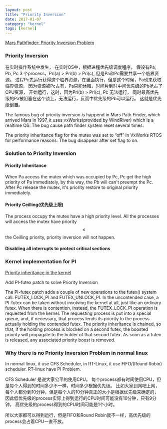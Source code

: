 ```yaml
---
layout: post
title: "Priority Inversion"
date: 2017-01-07
category: "kernel" 
tags: [kernel]
---
```

[Mars Pathfinder: Priority Inversion Problem](http://www.cse.chalmers.se/~risat/Report_MarsPathFinder.pdf)

### Priority Inversion

在实时操作系统中发生， 在实时OS中，根据进程优先级调度程序，
假设有Pa, Pb, Pc 3 个process，Pri(a) > Pri(b) > Pri(c), 
但是Pa和Pc需要共享一个临界资源。
进程Pc先运行获得这个临界资源，在里面执行，但是这个时候，Pa也来获取临界资源，
因为资源被Pc占有，Pa只能休眠，时间片到时中间优先级的Pb抢占了CPU资源，
开始运行，这时，因为Pri(b) > Pri(c), Pc 无法运行，
同时最高优先级的Pa被阻塞在这个锁上，无法运行，反而中优先级的Pb可以运行。
这就是优先级倒置。

The famous bug of priority inversion is happend in Mars Path Finder, which
arrived Mars in 1997,  it uses vxWorks(provided by WindRiver) which is a
realtime OS.  The bug cause path finder system reset several times.  

The priority inheritance flag for the mutex was set to “off” in VxWorks
RTOS for performance reasons. The bug disappear after set flag to on. 

### Solution to Priority Inversion 

#### Priority Inheritance

When Pa access the mutex which was occupied by Pc, Pc get the high priority of
Pa immediately, by this way, the Pb will can't preempt the Pc. After Pc
release the mutex, it's priority restore to original priority immediately.

#### Priority Ceilling(优先级上限)

The process occupy the mutex have a high priority level. All the processes
will access the mutex have priority $$ \leq $$ the Ceilling priority, priority
inversion will not happen.

#### Disabling all interrupts to protect critical sections
    



### Kernel implementation for PI

[Priority inheritance in the kernel](https://lwn.net/Articles/178253/)

Add PI-futex patch to solve Priority Inversion

The PI-futex patch adds a couple of new operations to the futex() system call: FUTEX_LOCK_PI and FUTEX_UNLOCK_PI. In the uncontended case, a PI-futex can be taken without involving the kernel at all, just like an ordinary futex. When there is contention, instead, the FUTEX_LOCK_PI operation is requested from the kernel. The requesting process is put into a special queue, and, if necessary, that process lends its priority to the process actually holding the contended futex. The priority inheritance is chained, so that, if the holding process is blocked on a second futex, the boosted priority will propagate to the holder of that second futex. As soon as a futex is released, any associated priority boost is removed. 

### Why there is no Priority Inversion Problem in normal linux

In normal linux, it use CFS Scheduler, in RT-Linux, it use FIFO/(Round Robin)
scheduler. RT-linux have PI Problem. 

CFS Scheduler 是说大家公平的使用CPU。
每个process都有时间使用CPU，但是每个人得到的时间多少不一样，时间多少根据优先级。
比如大家到网吧上网， 每个人都分到10分钟，但是每个人的10分钟真正的大小是根据优先级来确定的，
因此低优先级的process实际上得到运行的CPU时间可能没有10分钟，只有9分钟，
高优先级的process得到的CPU时间可能是1个小时。

所以大家都可以得到运行，但是FIFO和Round
Robin就不一样，高优先级的process会占着CPU一直不放。 
